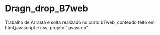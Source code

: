 # Dragn_drop_B7web
Trabalho de Arrasta e solta realizado no curto b7web, conteudo feito em html,javascript e css, projeto "javascrip".
